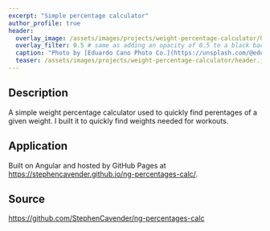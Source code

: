 ```yaml
---
excerpt: "Simple percentage calculator"
author_profile: true
header:
  overlay_image: /assets/images/projects/weight-percentage-calculator/header.jpg
  overlay_filter: 0.5 # same as adding an opacity of 0.5 to a black background
  caption: "Photo by [Eduardo Cano Photo Co.](https://unsplash.com/@eduardocanophotoco) on [Unsplash](https://unsplash.com)"
  teaser: /assets/images/projects/weight-percentage-calculator/header.jpg
---
```


## Description

A simple weight percentage calculator used to quickly find perentages of a given weight. I built it to quickly find weights needed for workouts.

## Application

Built on Angular and hosted by GitHub Pages at <https://stephencavender.github.io/ng-percentages-calc/>.

## Source

<https://github.com/StephenCavender/ng-percentages-calc>
